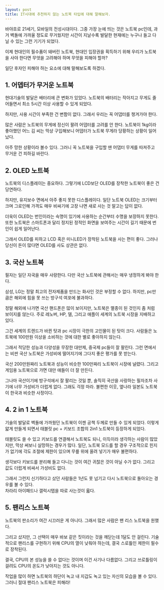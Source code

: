 ```yaml
---
layout: post
title: IT시대에 추천하지 않는 노트북 타입에 대해 말해보자.
---
```


바야흐로 21세기, 모바일의 전성시대이다. 그중 가장 눈에 띄는 것은 노트북 pc인데, 과거 벽돌에 가까울 정도로 무거웠지만 시간이 지날수록 발달한 현재에는 누구나 들고 다닐 수 있는 그런 기기가 되었다.

이제 현대인의 필수품이 돼버린 노트북, 현대인 입장권을 획득하기 위해 우리가 노트북을 사야 한다면 무엇을 고려해야 하며 무엇을 피해야 할까?

일단 후자인 피해야 하는 요소에 대해 말해보도록 하겠다. 



<h2>1. 어뎁터가 무거운 노트북</h2>
현대기술의 발달은 배터리에 큰 변화가 있었다.
노트북의 배터리는 작아지고 무게도 줄어들면서 최소 5시간 이상 사용할 수 있게 되었다.

하지만, 사용 시간이 부족한 건 변함이 없다.
그래서 우리는 꼭 어댑터를 챙겨가야 한다.

많은 사람은 노트북의 무게에 정신이 팔려 어댑터를 고려를 안 한다.
노트북이 1kg이라 좋아했던 어느 김 씨는 막상 구입해보니 어댑터가 노트북 무게라 당황하는 상황이 일어났다.

아주 망한 상황이라 볼수 있다. 그러니 꼭 노트북을 구입할 땐 어댑터 무게를 따져주고 무거운 건 피하길 바란다.



<h2>2. OLED 노트북</h2>
노트북의 디스플레이는 중요하다. 
그렇기에 LCD보단 OLED를 장착한 노트북이 좋은 건 당연하다.

하지만, 유지보수 면에서 아주 좋지 못한 디스플레이다.
일단 노트북 OLED는 크기부터 크며 그로인해 가격도 매우 비싸기에 고장 나면 새로 사는 것 말고는 답이 없다. 

더욱이 OLED는 번인이라는 숙명이 있기에 사용하는 순간부터 수명을 보장하지 못한다.
또한 노트북은 스마트폰과 달리 정지된 정적인 화면을 보여주는 시간이 길기 때문에 번인이 쉽게 일어난다.  

그래서 OLED를 피하고 LCD 혹은 미니LED가 장착된 노트북을 사는 편이 좋다.
그러나 당신이 돈이 많다면 OLED를 사도 상관은 없다.




<h2>3. 국산 노트북</h2>
필자는 일단 자국을 매우 사랑한다.
다만 국산 노트북에 관해서는 매우 냉정하게 봐야 한다.

삼성, LG는 정말 최고의 전자제품을 만드는 화사인 것은 부정할 수 없다.
하지만, pc만큼은 해외에 힘을 못 쓰는 방구석 여포에 불과하다.

정말 해외에 나가면 국산 핸드폰은 많이 보이지만, 노트북은 멸종이 된 것인지 좀 처럼 보이지를 않는다.
주로 레노버, HP, 델, 그리고 애플이 세계의 노트북 시장을 지배하고 있다.

그건 세계의 트렌드가 바뀐 탓과 pc 시장이 극한의 고인물이 된 탓이 크다.
사람들은 노트북에 100만원 이상을 소비하는 것에 대한 별로 좋아하지 않는다.

그래서 적당한 성능과 다양성을 무장한 대만제, 중국제 pc들이 잘 팔린다.
그런 면에서는 비싼 국산 노트북은 가성비에 떨어지기에 그다지 좋은 평가를 못 받는다.

국산 200만원짜리 노트북과 성능이 비슷한 100만짜리 노트북이 시장에 널렸다.
그리고 게임용 노트북으로 가면 대만 애들이 더 잘 만든다.

그나마 국산이기에 방구석에서 잘 팔리는 것일 뿐, 솔직히 국산을 사랑하는 필자조차 사기에 너무 가성비가 더럽게 없다.
그래도 걱정 마라. 불편한 이웃, 옆나라 일본도 노트북이 한국과 비슷한 사정이다.




<h2>4. 2 in 1 노트북</h2>
기술의 발달로 벽돌에 가까웠던 노트북이 이젠 공책 두께로 만들 수 있게 되었다.
이렇게 얇게 만들게 되면서 태블릿 pc + 키보드 조합의 2in1 노트북이 등장하게 되었다.

태블릿도 쓸 수 있고 키보드를 연결해서 노트북도 되니, 이득이라 생각하는 사람이 많았지만, 막상 써보니 실망하는 경우가 많다.
일단, 노트북 모드를 할 경우 구조적으로 힌지가 없기에 각도 조절에 제한이 있으며 무릎 위에 올려 넣기가 매우 불편하다.

생각보다 키보드를 분리해 들고 다니는 것이 여간 귀찮은 것이 아닐 수가 없다.
그리고 값도 더럽게 비싸서 가성비도 없다. 

그래서 그런지 신기하다고 샀던 사람들은 1년도 못 넘기고 다시 노트북으로 돌아오는 경우를 불 수 있다.   
차라리 아이패드나 갤럭시탭을 따로 사는것이 옯다.




<h2>5. 팬리스 노트북</h2>
노트북의 판소리가 여간 시끄러운 게 아니다.
그래서 많은 사람은 팬 리스 노트북을 원했다.

그리고 샀지만, 그 선택이 매우 바보 같은 짓이라는 것을 깨닫는데 1달도 안 걸린다.
기술적으로 팬리스를 구현하기 위해 CPU의 열이 낮춰야 하는데, 결국 스로틀인 제한이 필수로 장착된다.

결국, CPU의 본 성능을 쓸 수 없다는 것이며 이건 사기나 다름없다.
그리고 쓰로틀링이 걸려도 CPU의 온도가 낮아지는 것도 아니다.

작업을 많이 하면 노트북의 하단이 녹고 내 지갑도 녹고 있는 자신의 모습을 볼 수 있다.
그러니 절대 팬리스 노트북은 피해라!